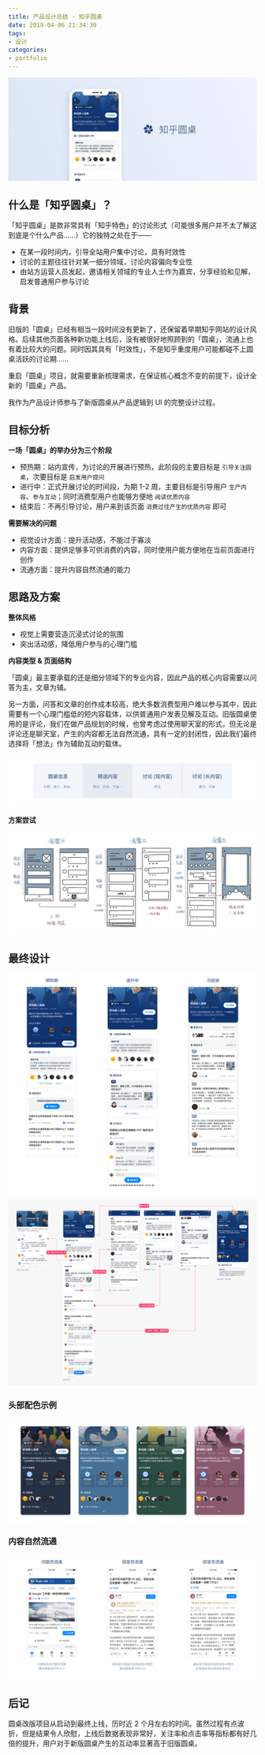 ```yaml
---
title: 产品设计总结 - 知乎圆桌
date: 2019-04-06 21:34:30
tags:
- 设计
categories:
- portfolio
---
```


![rt_cover](知乎圆桌/rt_cover.jpg)

## 什么是「知乎圆桌」？

「知乎圆桌」是款非常具有「知乎特色」的讨论形式（可能很多用户并不太了解这到底是个什么产品……）它的独特之处在于——

- 在某一段时间内，引导全站用户集中讨论，具有时效性
- 讨论的主题往往针对某一细分领域，讨论内容偏向专业性
- 由站方运营人员发起，邀请相关领域的专业人士作为嘉宾，分享经验和见解，启发普通用户参与讨论

<!--more-->

## 背景

旧版的「圆桌」已经有相当一段时间没有更新了，还保留着早期知乎网站的设计风格。后续其他页面各种新功能上线后，没有被很好地照顾到的「圆桌」，流通上也有着比较大的问题。同时因其具有「时效性」，不是知乎重度用户可能都碰不上圆桌活跃的讨论期……

重启「圆桌」项目，就需要重新梳理需求，在保证核心概念不变的前提下，设计全新的「圆桌」产品。

我作为产品设计师参与了新版圆桌从产品逻辑到 UI 的完整设计过程。

## 目标分析

**一场「圆桌」的举办分为三个阶段**

- 预热期：站内宣传，为讨论的开展进行预热，此阶段的主要目标是 `引导关注圆桌`，次要目标是 `启发用户提问`
- 进行中：正式开展讨论的时间段，为期 1-2 周，主要目标是引导用户 `生产内容`、`参与互动`；同时消费型用户也能够方便地 `阅读优质内容`
- 结束后：不再引导讨论，用户来到该页面 `消费过往产生的优质内容` 即可

**需要解决的问题**

- 视觉设计方面：提升活动感，不能过于寡淡
- 内容方面：提供足够多可供消费的内容，同时使用户能方便地在当前页面进行创作
- 流通方面：提升内容自然流通的能力

## 思路及方案

**整体风格**

- 视觉上需要营造沉浸式讨论的氛围
- 突出活动感，降低用户参与的心理门槛

**内容类型 & 页面结构**

「圆桌」最主要承载的还是细分领域下的专业内容，因此产品的核心内容需要以问答为主，文章为辅。

另一方面，问答和文章的创作成本较高，绝大多数消费型用户难以参与其中，因此需要有一个心理门槛低的短内容载体，以供普通用户发表见解及互动。旧版圆桌使用的是评论，我们在做产品规划的时候，也曾考虑过使用聊天室的形式，但无论是评论还是聊天室，产生的内容都无法自然流通，具有一定的封闭性，因此我们最终选择将「想法」作为辅助互动的载体。

![rt_1](知乎圆桌/rt_2.png)

**方案尝试**

![rt_1](知乎圆桌/rt_1.jpg)

## 最终设计

![rt_5](知乎圆桌/rt_5.png)

![rt_4](知乎圆桌/rt_4.png)

### 头部配色示例

![rt_7](知乎圆桌/rt_7.png)

### 内容自然流通

![rt_6](知乎圆桌/rt_6.png)

## 后记

圆桌改版项目从启动到最终上线，历时近 2 个月左右的时间。虽然过程有点波折，但是结果令人欣慰，上线后数据表现非常好，关注率和点击率等指标都有好几倍的提升，用户对于新版圆桌产生的互动率显著高于旧版圆桌。